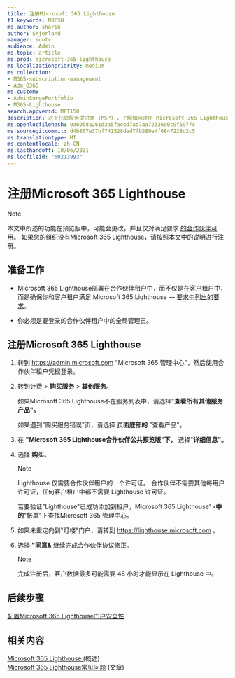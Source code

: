 ```yaml
---
title: 注册Microsoft 365 Lighthouse
f1.keywords: NOCSH
ms.author: sharik
author: SKjerland
manager: scotv
audience: Admin
ms.topic: article
ms.prod: microsoft-365-lighthouse
ms.localizationpriority: medium
ms.collection:
- M365-subscription-management
- Adm_O365
ms.custom:
- AdminSurgePortfolio
- M365-Lighthouse
search.appverid: MET150
description: 对于托管服务提供商 (MSP) ，了解如何注册 Microsoft 365 Lighthouse。
ms.openlocfilehash: 9a69b8a261d3a5faebd7ad7aa72336d0c9f5977c
ms.sourcegitcommit: d4b867e37bf741528ded7fb289e4f6847228d2c5
ms.translationtype: MT
ms.contentlocale: zh-CN
ms.lasthandoff: 10/06/2021
ms.locfileid: "60213993"
---
```

# <a name="sign-up-for-microsoft-365-lighthouse"></a>注册Microsoft 365 Lighthouse

> [!NOTE]
> 本文中所述的功能在预览版中，可能会更改，并且仅对满足要求 [的合作伙伴可用](m365-lighthouse-requirements.md)。 如果您的组织没有Microsoft 365 Lighthouse，请按照本文中的说明进行注册。

## <a name="before-you-begin"></a>准备工作

- Microsoft 365 Lighthouse部署在合作伙伴租户中，而不仅是在客户租户中，而是确保你和客户租户满足 Microsoft 365 Lighthouse &mdash; [要求中列出的要求](m365-lighthouse-requirements.md)。

- 你必须是要登录的合作伙伴租户中的全局管理员。

## <a name="steps-to-sign-up-for-microsoft-365-lighthouse"></a>注册Microsoft 365 Lighthouse

1. 转到 <a href="https://go.microsoft.com/fwlink/p/?linkid=2024339" target="_blank">https://admin.microsoft.com</a> "Microsoft 365 管理中心"，然后使用合作伙伴租户凭据登录。 

1. 转到计费  >  **购买服务**  >  **其他服务**。

    如果Microsoft 365 Lighthouse不在服务列表中，请选择"**查看所有其他服务产品"。**

    如果遇到"购买服务错误"页，请选择 **页面底部的** "查看产品"。

1. 在 **"Microsoft 365 Lighthouse合作伙伴公共预览版"下，** 选择"**详细信息"。** 

1. 选择 **购买**。

    > [!NOTE]
    > Lighthouse 仅需要合作伙伴租户的一个许可证。 合作伙伴不需要其他每用户许可证，任何客户租户中都不需要 Lighthouse 许可证。 

    若要验证"Lighthouse"已成功添加到租户，Microsoft 365 Lighthouse">**中的**"帐单"下查找Microsoft 365 管理中心。

1. 如果未重定向到"灯楼"门户，请转到 <a href="https://go.microsoft.com/fwlink/p/?linkid=2168110" target="_blank">https://lighthouse.microsoft.com</a> 。

1. 选择 **"同意&** 继续完成合作伙伴协议修正。

    > [!NOTE]
    > 完成注册后，客户数据最多可能需要 48 小时才能显示在 Lighthouse 中。

## <a name="next-steps"></a>后续步骤

[配置Microsoft 365 Lighthouse门户安全性](m365-lighthouse-configure-portal-security.md) 

## <a name="related-content"></a>相关内容

[Microsoft 365 Lighthouse (](m365-lighthouse-overview.md)概述) \
[Microsoft 365 Lighthouse常见问题](m365-lighthouse-faq.yml) (文章) 
